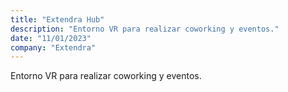 ```yaml
---
title: "Extendra Hub"
description: "Entorno VR para realizar coworking y eventos."
date: "11/01/2023"
company: "Extendra"
---
```

Entorno VR para realizar coworking y eventos.